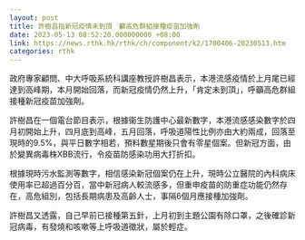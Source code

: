 ```yaml
---
layout: post
title: 許樹昌指新冠疫情未到頂　籲高危群組接種疫苗加強劑
date: 2023-05-13 08:52:20.000000000 +08:00
link: https://news.rthk.hk/rthk/ch/component/k2/1700406-20230513.htm
categories: rthk
---
```


政府專家顧問、中大呼吸系統科講座教授許樹昌表示，本港流感疫情於上月尾已經達到高峰期，本月開始回落，而新冠疫情仍然上升，「肯定未到頂」，呼籲高危群組接種新冠疫苗加強劑。

許樹昌在一個電台節目表示，根據衞生防護中心最新數字，本港流感感染數字於四月初開始上升，四月底到高峰，五月回落，呼吸道陽性比例亦由大約兩成，回落至現時的9.5%，與平日數字相若，預料數星期後只會有零星個案。但新冠方面，由於變異病毒株XBB流行，令疫苗防感染功用大打折扣。

根據現時污水監測等數字，相信感染新冠個案仍在上升，現時公立醫院的內科病床使用率已超過百分百，當中新冠病人較流感多，但重申疫苗的防重症功能仍然存在，高危組別，包括長期病患及高齡人士，事隔6個月應接種加強劑。

許樹昌又透露，自己早前已接種第五針，上月初到主題公園有除口罩，之後確診新冠病毒，有發燒和咳嗽等上呼吸道徵狀，屬於輕症。
